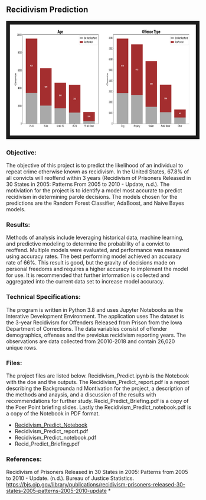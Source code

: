 ## Recidivism Prediction 

<img src="./recid.png" 
width="1000" height="300" border="10" />

### Objective:

The objective of this project is to predict the likelihood of an individual to repeat crime otherwise known as recidivism.  In the United States, 67.8% of all convicts will reoffend within 3 years (Recidivism of Prisoners Released in 30 States in 2005: Patterns From 2005 to 2010 - Update, n.d.). The motiviation for the project is to identify a model most accurate to predict recidivism in determining parole decisions.  The models chosen for the predictions are the Random Forest Classifier, AdaBoost, and Naive Bayes models.  

### Results:

Methods of analysis include leveraging historical data, machine learning, and predictive modeling to determine the probability of a convict to reoffend. Multiple models were evaluated, and performance was measured using accuracy rates. The best performing model achieved an accuracy rate of 66%. This result is good, but the gravity of decisions made on personal freedoms and requires a higher accuracy to implement the model for use. It is recommended that further information is collected and aggregated into the current data set to increase model accuracy. 

### Technical Specifications:

The program is written in Python 3.8 and uses Jupyter Notebooks as the Interative Development Environment. The application uses The dataset is the 3-year Recidivism for Offenders Released from Prison from the Iowa Department of Corrections.  The data variables consist of offender demographics, offenses and the previoius recidivism reporting years.  The observations are data collected from 20010-2018 and contain 26,020 unique rows.

### Files:

The project files are listed below.  Recidivism_Predict.ipynb is the Notebook with the doe and the outputs.  The Recidivism_Predict_report.pdf is a report describing the Backgrounda nd Montivation for the project, a description of the methods and anaysis, and a discussion of the results with recommendations for further study.  Recid_Predict_Briefing.pdf is a copy of the Poer Point briefing slides.  Lastly the Recidivism_Predict_notebook.pdf is a copy of the Notebook in PDF format.

* [Recidivism_Predict_Notebook](./Recidivism_Predict.ipynb)
* Recidivism_Predict_report.pdf
* Recidivism_Predict_notebook.pdf
* Recid_Predict_Briefing.pdf



### References:

Recidivism of Prisoners Released in 30 States in 2005: Patterns from 2005 to 2010 - Update. (n.d.). Bureau of Justice Statistics. https://bjs.ojp.gov/library/publications/recidivism-prisoners-released-30-states-2005-patterns-2005-2010-update
* 
